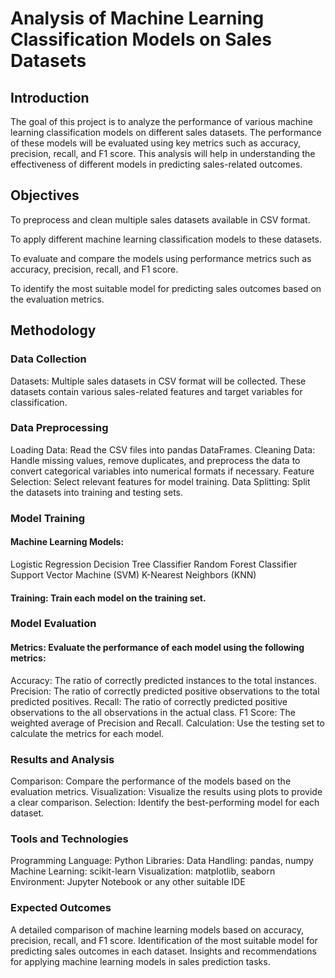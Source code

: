 # Analysis of Machine Learning Classification Models on Sales Datasets
## Introduction
The goal of this project is to analyze the performance of various machine learning classification models on different sales datasets. The performance of these models will be evaluated using key metrics such as accuracy, precision, recall, and F1 score. This analysis will help in understanding the effectiveness of different models in predicting sales-related outcomes.

## Objectives
To preprocess and clean multiple sales datasets available in CSV format.

To apply different machine learning classification models to these datasets.

To evaluate and compare the models using performance metrics such as accuracy, precision, recall, and F1 score.

To identify the most suitable model for predicting sales outcomes based on the evaluation metrics.
## Methodology
### Data Collection
Datasets: Multiple sales datasets in CSV format will be collected. These datasets contain various sales-related features and target variables for classification.
### Data Preprocessing
Loading Data: Read the CSV files into pandas DataFrames.
Cleaning Data: Handle missing values, remove duplicates, and preprocess the data to convert categorical variables into numerical formats if necessary.
Feature Selection: Select relevant features for model training.
Data Splitting: Split the datasets into training and testing sets.
### Model Training
#### Machine Learning Models:

Logistic Regression
Decision Tree Classifier
Random Forest Classifier
Support Vector Machine (SVM)
K-Nearest Neighbors (KNN)

#### Training: Train each model on the training set.

### Model Evaluation
#### Metrics: Evaluate the performance of each model using the following metrics:

Accuracy: The ratio of correctly predicted instances to the total instances.
Precision: The ratio of correctly predicted positive observations to the total predicted positives.
Recall: The ratio of correctly predicted positive observations to the all observations in the actual class.
F1 Score: The weighted average of Precision and Recall.
Calculation: Use the testing set to calculate the metrics for each model.

### Results and Analysis
Comparison: Compare the performance of the models based on the evaluation metrics.
Visualization: Visualize the results using plots to provide a clear comparison.
Selection: Identify the best-performing model for each dataset.
### Tools and Technologies
Programming Language: Python
Libraries:
Data Handling: pandas, numpy
Machine Learning: scikit-learn
Visualization: matplotlib, seaborn
Environment: Jupyter Notebook or any other suitable IDE
### Expected Outcomes
A detailed comparison of machine learning models based on accuracy, precision, recall, and F1 score.
Identification of the most suitable model for predicting sales outcomes in each dataset.
Insights and recommendations for applying machine learning models in sales prediction tasks.
